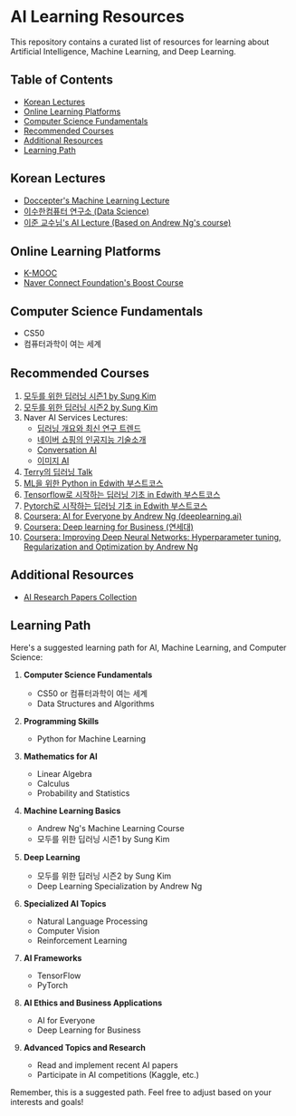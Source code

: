 # AI Learning Resources

This repository contains a curated list of resources for learning about Artificial Intelligence, Machine Learning, and Deep Learning.

## Table of Contents
- [Korean Lectures](#korean-lectures)
- [Online Learning Platforms](#online-learning-platforms)
- [Computer Science Fundamentals](#computer-science-fundamentals)
- [Recommended Courses](#recommended-courses)
- [Additional Resources](#additional-resources)
- [Learning Path](#learning-path)

## Korean Lectures

- [Doccepter's Machine Learning Lecture](https://youtube.com/playlist?list=PLrJcoRcsaj2ub5cWet5ojEwckfEKNvgkG&si=p50jdSXtySHg6fk3)
- [이수한컴퓨터 연구소 (Data Science)](https://www.youtube.com/@user-ss5no9xw6e/playlists)
- [이준 교수님's AI Lecture (Based on Andrew Ng's course)](https://www.youtube.com/@junji-ai)

## Online Learning Platforms

- [K-MOOC](https://www.edwith.org/)
- [Naver Connect Foundation's Boost Course](https://www.boostcourse.org/opencourse)

## Computer Science Fundamentals

- CS50
- 컴퓨터과학이 여는 세계

## Recommended Courses

1. [모두를 위한 딥러닝 시즌1 by Sung Kim](https://hunkim.github.io/ml/)
2. [모두를 위한 딥러닝 시즌2 by Sung Kim](https://deeplearningzerotoall.github.io/season2/)
3. Naver AI Services Lectures:
   - [딥러닝 개요와 최신 연구 트렌드](https://www.boostcourse.org/ai100/lecture/103158)
   - [네이버 쇼핑의 인공지능 기술소개](https://www.boostcourse.org/ai100/lecture/103167/)
   - [Conversation AI](https://www.boostcourse.org/ai100/lecture/103168/)
   - [이미지 AI](https://www.boostcourse.org/ai100/lecture/103169/)
4. [Terry의 딥러닝 Talk](https://www.youtube.com/playlist?list=PL0oFI08O71gKEXITQ7OG2SCCXkrtid7Fq)
5. [ML을 위한 Python in Edwith 부스트코스](https://www.edwith.org/aipython)
6. [Tensorflow로 시작하는 딥러닝 기초 in Edwith 부스트코스](https://www.edwith.org/boostcourse-dl-tensorflow)
7. [Pytorch로 시작하는 딥러닝 기초 in Edwith 부스트코스](https://www.edwith.org/boostcourse-dl-pytorch)
8. [Coursera: AI for Everyone by Andrew Ng (deeplearning.ai)](https://www.coursera.org/learn/ai-for-everyone)
9. [Coursera: Deep learning for Business (연세대)](https://www.coursera.org/learn/deep-learning-business)
10. [Coursera: Improving Deep Neural Networks: Hyperparameter tuning, Regularization and Optimization by Andrew Ng](https://www.coursera.org/learn/deep-neural-network)

## Additional Resources

- [AI Research Papers Collection](https://sustaining-starflower-aff.notion.site/c3b3474d18ef4304b23ea360367a5137?v=5d763ad5773f44eb950f49de7d7671bd)

## Learning Path

Here's a suggested learning path for AI, Machine Learning, and Computer Science:

1. **Computer Science Fundamentals**
   - CS50 or 컴퓨터과학이 여는 세계
   - Data Structures and Algorithms

2. **Programming Skills**
   - Python for Machine Learning

3. **Mathematics for AI**
   - Linear Algebra
   - Calculus
   - Probability and Statistics

4. **Machine Learning Basics**
   - Andrew Ng's Machine Learning Course
   - 모두를 위한 딥러닝 시즌1 by Sung Kim

5. **Deep Learning**
   - 모두를 위한 딥러닝 시즌2 by Sung Kim
   - Deep Learning Specialization by Andrew Ng

6. **Specialized AI Topics**
   - Natural Language Processing
   - Computer Vision
   - Reinforcement Learning

7. **AI Frameworks**
   - TensorFlow
   - PyTorch

8. **AI Ethics and Business Applications**
   - AI for Everyone
   - Deep Learning for Business

9. **Advanced Topics and Research**
   - Read and implement recent AI papers
   - Participate in AI competitions (Kaggle, etc.)

Remember, this is a suggested path. Feel free to adjust based on your interests and goals!

